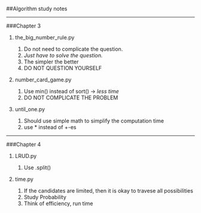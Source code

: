 ##Algorithm study notes 

---

###Chapter 3
1. the_big_number_rule.py
    1. Do not need to complicate the question. 
    1. _Just have to solve the question._ 
    1. The simpler the better
    1. DO NOT QUESTION YOURSELF
    
1. number_card_game.py
    1. Use min() instead of sort() -> *less time*
    1. DO NOT COMPLICATE THE PROBLEM 
    
1. until_one.py
    1. Should use simple math to simplify the computation time
    1. use * instead of +-es 
    
---
###Chapter 4
1. LRUD.py
   1. Use .split()
    
1. time.py
   1. If the candidates are limited, then it is okay to travese all possibilities
   1. Study Probability 
   1. Think of efficiency, run time
